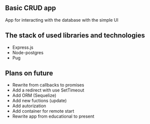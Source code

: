 ## Basic CRUD app

App for interacting with the database with the simple UI

## The stack of used libraries and technologies

- Express.js
- Node-postgres
- Pug

## Plans on future

- Rewrite from callbacks to promises
- Add a redirect with use SetTimeout
- Add ORM (Sequelize)
- Add new fuctions (update)
- Add autorization
- Add container for remote start
- Rewrite app from educational to present